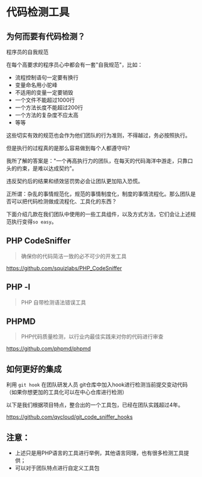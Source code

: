 # 代码检测工具

## 为何而要有代码检测？

程序员的自我规范

在每个高要求的程序员心中都会有一套"自我规范"，比如：
- 流程控制语句一定要有换行
- 变量命名用小驼峰
- 不适用的变量一定要销毁
- 一个文件不能超过1000行
- 一个方法长度不能超过200行
- 一个方法的复杂度不应太高
- 等等

这些切实有效的规范也会作为他们团队的行为准则，不得越过，务必按照执行。

但是执行的过程真的是那么容易做到每个人都遵守吗?

我所了解的答案是："一个再高执行力的团队，在每天的代码海洋中游走，只靠口头的约束，是难以达成契约"。

违反契约后的结果和绩效惩罚势必会让团队更加陷入恐慌。

正所谓：杂乱的事情规范化，规范的事情制度化，制度的事情流程化。那么团队是否可以把代码检测做成流程化、工具化的东西？

下面介绍几款在我们团队中使用的一些工具组件，以及方式方法，它们会让上述规范执行变得`so easy`。


## PHP CodeSniffer

> 确保你的代码简洁一致的必不可少的开发工具

https://github.com/squizlabs/PHP_CodeSniffer

## PHP -l
> PHP 自带检测语法错误工具

## PHPMD

> PHP代码质量检测，以行业内最佳实践来对你的代码进行审查

https://github.com/phpmd/phpmd

## 如何更好的集成

利用 `git hook` 在团队研发人员 git仓库中加入hook进行检测当前提交变动代码（如果你想更加的工具化可以在中心仓库进行检测）


以下是我们根据项目特点，整合出的一个工具包，已经在团队实践超过4年。

https://github.com/qycloud/git_code_sniffer_hooks


## 注意：
- 上述只是用PHP语言的工具进行举例，其他语言同理，也有很多检测工具提供；
- 可以对于团队特点进行自定义工具包
